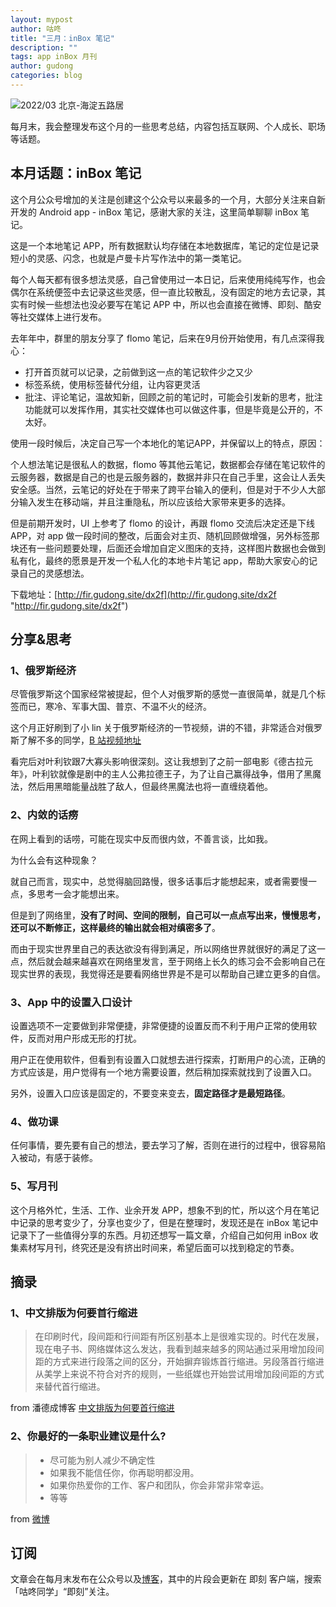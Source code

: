 ```yaml
---
layout: mypost
author: 咕咚
title: "三月：inBox 笔记"
description: ""
tags: app inBox 月刊 
author: gudong
categories: blog
---
```


![2022/03 北京-海淀五路居](https://tva1.sinaimg.cn/large/e6c9d24ely1h0st0y2yxhj21400u0qaz.jpg)

每月末，我会整理发布这个月的一些思考总结，内容包括互联网、个人成长、职场等话题。


## 本月话题：inBox 笔记
这个月公众号增加的关注是创建这个公众号以来最多的一个月，大部分关注来自新开发的 Android app - inBox 笔记，感谢大家的关注，这里简单聊聊 inBox 笔记。

这是一个本地笔记 APP，所有数据默认均存储在本地数据库，笔记的定位是记录短小的灵感、闪念，也就是卢曼卡片写作法中的第一类笔记。

每个人每天都有很多想法灵感，自己曾使用过一本日记，后来使用纯纯写作，也会偶尔在系统便签中去记录这些灵感，但一直比较散乱，没有固定的地方去记录，其实有时候一些想法也没必要写在笔记 APP 中，所以也会直接在微博、即刻、酷安等社交媒体上进行发布。

去年年中，群里的朋友分享了 flomo 笔记，后来在9月份开始使用，有几点深得我心：
- 打开首页就可以记录，之前做到这一点的笔记软件少之又少
- 标签系统，使用标签替代分组，让内容更灵活
- 批注、评论笔记，温故知新，回顾之前的笔记时，可能会引发新的思考，批注功能就可以发挥作用，其实社交媒体也可以做这件事，但是毕竟是公开的，不太好。

使用一段时候后，决定自己写一个本地化的笔记APP，并保留以上的特点，原因：

个人想法笔记是很私人的数据，flomo 等其他云笔记，数据都会存储在笔记软件的云服务器，数据是自己的也是云服务器的，数据并非只在自己手里，这会让人丢失安全感。当然，云笔记的好处在于带来了跨平台输入的便利，但是对于不少人大部分输入发生在移动端，并且注重隐私，所以应该给大家带来更多的选择。

但是前期开发时，UI 上参考了 flomo 的设计，再跟 flomo 交流后决定还是下线 APP，对 app 做一段时间的整改，后面会对主页、随机回顾做增强，另外标签那块还有一些问题要处理，后面还会增加自定义图床的支持，这样图片数据也会做到私有化，最终的愿景是开发一个私人化的本地卡片笔记 app，帮助大家安心的记录自己的灵感想法。

下载地址：[http://fir.gudong.site/dx2f](http://fir.gudong.site/dx2f "http://fir.gudong.site/dx2f")

##  分享&思考

### 1、俄罗斯经济
尽管俄罗斯这个国家经常被提起，但个人对俄罗斯的感觉一直很简单，就是几个标签而已，寒冷、军事大国、普京、不温不火的经济。

这个月正好刷到了小 lin 关于俄罗斯经济的一节视频，讲的不错，非常适合对俄罗斯了解不多的同学，[B 站视频地址](https://www.bilibili.com/video/BV1pZ4y1z7k4 "B 站视频地址")

看完后对叶利钦跟7大寡头影响很深刻。这让我想到了之前一部电影《德古拉元年》，叶利钦就像是剧中的主人公弗拉德王子，为了让自己赢得战争，借用了黑魔法，然后用黑暗能量战胜了敌人，但最终黑魔法也将一直缠绕着他。

### 2、内敛的话痨
在网上看到的话唠，可能在现实中反而很内敛，不善言谈，比如我。

为什么会有这种现象？

就自己而言，现实中，总觉得脑回路慢，很多话事后才能想起来，或者需要慢一点，多思考一会才能想出来。

但是到了网络里，**没有了时间、空间的限制，自己可以一点点写出来，慢慢思考，还可以不断修正，这样最终的输出就会相对缜密多了**。

而由于现实世界里自己的表达欲没有得到满足，所以网络世界就很好的满足了这一点，然后就会越来越喜欢在网络里发言，至于网络上长久的练习会不会影响自己在现实世界的表现，我觉得还是要看网络世界是不是可以帮助自己建立更多的自信。

### 3、App 中的设置入口设计
设置选项不一定要做到非常便捷，非常便捷的设置反而不利于用户正常的使用软件，反而对用户形成无形的打扰。

用户正在使用软件，但看到有设置入口就想去进行探索，打断用户的心流，正确的方式应该是，用户觉得有一个地方需要设置，然后稍加探索就找到了设置入口。

另外，设置入口应该是固定的，不要变来变去，**固定路径才是最短路径**。

### 4、做功课
任何事情，要先要有自己的想法，要去学习了解，否则在进行的过程中，很容易陷入被动，有感于装修。

### 5、写月刊
这个月格外忙，生活、工作、业余开发 APP，想象不到的忙，所以这个月在笔记中记录的思考变少了，分享也变少了，但是在整理时，发现还是在 inBox 笔记中记录下了一些值得分享的东西。月初还想写一篇文章，介绍自己如何用 inBox 收集素材写月刊，终究还是没有挤出时间来，希望后面可以找到稳定的节奏。


##  摘录
### 1、中文排版为何要首行缩进
> 在印刷时代，段间距和行间距有所区别基本上是很难实现的。时代在发展，现在电子书、网络媒体这么发达，我看到越来越多的网站通过采用增加段间距的方式来进行段落之间的区分，开始摒弃锻炼首行缩进。另段落首行缩进从美学上来说不符合对齐的规则，一些纸媒也开始尝试用增加段间距的方式来替代首行缩进。

from 潘德成博客 [中文排版为何要首行缩进](https://moltke.cn/detail/82 "中文排版为何要首行缩进")

### 2、你最好的一条职业建议是什么?
> - 尽可能为别人减少不确定性 
> - 如果我不能信任你，你再聪明都没用。
> - 如果你热爱你的工作、客户和团队，你会非常非常幸运。
> - 等等

from [微博](https://m.weibo.cn/detail/4746493251291958 "微博")


## 订阅
文章会在每月末发布在公众号以及[博客](https://gudong.site "博客")，其中的片段会更新在 即刻 客户端，搜索「咕咚同学」“即刻”关注。
